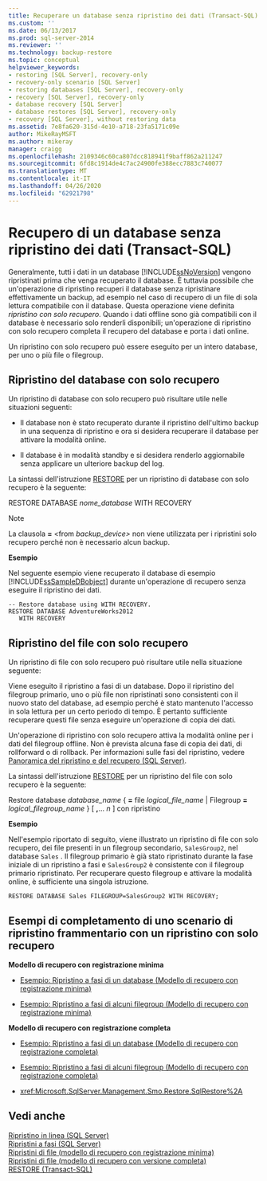 ```yaml
---
title: Recuperare un database senza ripristino dei dati (Transact-SQL) | Microsoft Docs
ms.custom: ''
ms.date: 06/13/2017
ms.prod: sql-server-2014
ms.reviewer: ''
ms.technology: backup-restore
ms.topic: conceptual
helpviewer_keywords:
- restoring [SQL Server], recovery-only
- recovery-only scenario [SQL Server]
- restoring databases [SQL Server], recovery-only
- recovery [SQL Server], recovery-only
- database recovery [SQL Server]
- database restores [SQL Server], recovery-only
- recovery [SQL Server], without restoring data
ms.assetid: 7e8fa620-315d-4e10-a718-23fa5171c09e
author: MikeRayMSFT
ms.author: mikeray
manager: craigg
ms.openlocfilehash: 2109346c60ca807dcc818941f9baff862a211247
ms.sourcegitcommit: 6fd8c1914de4c7ac24900fe388ecc7883c740077
ms.translationtype: MT
ms.contentlocale: it-IT
ms.lasthandoff: 04/26/2020
ms.locfileid: "62921798"
---
```

# <a name="recover-a-database-without-restoring-data-transact-sql"></a>Recupero di un database senza ripristino dei dati (Transact-SQL)
  Generalmente, tutti i dati in un database [!INCLUDE[ssNoVersion](../../includes/ssnoversion-md.md)] vengono ripristinati prima che venga recuperato il database. È tuttavia possibile che un'operazione di ripristino recuperi il database senza ripristinare effettivamente un backup, ad esempio nel caso di recupero di un file di sola lettura compatibile con il database. Questa operazione viene definita *ripristino con solo recupero*. Quando i dati offline sono già compatibili con il database è necessario solo renderli disponibili; un'operazione di ripristino con solo recupero completa il recupero del database e porta i dati online.  
  
 Un ripristino con solo recupero può essere eseguito per un intero database, per uno o più file o filegroup.  
  
## <a name="recovery-only-database-restore"></a>Ripristino del database con solo recupero  
 Un ripristino di database con solo recupero può risultare utile nelle situazioni seguenti:  
  
-   Il database non è stato recuperato durante il ripristino dell'ultimo backup in una sequenza di ripristino e ora si desidera recuperare il database per attivare la modalità online.  
  
-   Il database è in modalità standby e si desidera renderlo aggiornabile senza applicare un ulteriore backup del log.  
  
 La sintassi dell'istruzione [RESTORE](/sql/t-sql/statements/restore-statements-transact-sql) per un ripristino di database con solo recupero è la seguente:  
  
 RESTORE DATABASE *nome_database* WITH RECOVERY  
  
> [!NOTE]  
>  La clausola **=** \<from *backup_device>* non viene utilizzata per i ripristini solo recupero perché non è necessario alcun backup.  
  
 **Esempio**  
  
 Nel seguente esempio viene recuperato il database di esempio [!INCLUDE[ssSampleDBobject](../../includes/sssampledbobject-md.md)] durante un'operazione di recupero senza eseguire il ripristino dei dati.  
  
```  
-- Restore database using WITH RECOVERY.  
RESTORE DATABASE AdventureWorks2012  
   WITH RECOVERY  
```  
  
## <a name="recovery-only-file-restore"></a>Ripristino del file con solo recupero  
 Un ripristino di file con solo recupero può risultare utile nella situazione seguente:  
  
 Viene eseguito il ripristino a fasi di un database. Dopo il ripristino del filegroup primario, uno o più file non ripristinati sono consistenti con il nuovo stato del database, ad esempio perché è stato mantenuto l'accesso in sola lettura per un certo periodo di tempo. È pertanto sufficiente recuperare questi file senza eseguire un'operazione di copia dei dati.  
  
 Un'operazione di ripristino con solo recupero attiva la modalità online per i dati del filegroup offline. Non è prevista alcuna fase di copia dei dati, di rollforward o di rollback. Per informazioni sulle fasi del ripristino, vedere [Panoramica del ripristino e del recupero &#40;SQL Server&#41;](restore-and-recovery-overview-sql-server.md).  
  
 La sintassi dell'istruzione [RESTORE](/sql/t-sql/statements/restore-statements-transact-sql) per un ripristino del file con solo recupero è la seguente:  
  
 Restore database *database_name* { **=** file _logical_file_name_ | Filegroup **=** _logical_filegroup_name_ } [ **,**... *n* ] con ripristino  
  
 **Esempio**  
  
 Nell'esempio riportato di seguito, viene illustrato un ripristino di file con solo recupero, dei file presenti in un filegroup secondario, `SalesGroup2`, nel database `Sales` . Il filegroup primario è già stato ripristinato durante la fase iniziale di un ripristino a fasi e `SalesGroup2` è consistente con il filegroup primario ripristinato. Per recuperare questo filegroup e attivare la modalità online, è sufficiente una singola istruzione.  
  
```  
RESTORE DATABASE Sales FILEGROUP=SalesGroup2 WITH RECOVERY;  
```  
  
## <a name="examples-of-completing-a-piecemeal-restore-scenario-with-a-recovery-only-restore"></a>Esempi di completamento di uno scenario di ripristino frammentario con un ripristino con solo recupero  
 **Modello di recupero con registrazione minima**  
  
-   [Esempio: Ripristino a fasi di un database &#40;Modello di recupero con registrazione minima&#41;](example-piecemeal-restore-of-database-simple-recovery-model.md)  
  
-   [Esempio: Ripristino a fasi di alcuni filegroup &#40;Modello di recupero con registrazione minima&#41;](example-piecemeal-restore-of-only-some-filegroups-simple-recovery-model.md)  
  
 **Modello di recupero con registrazione completa**  
  
-   [Esempio: Ripristino a fasi di un database &#40;Modello di recupero con registrazione completa&#41;](example-piecemeal-restore-of-database-full-recovery-model.md)  
  
-   [Esempio: Ripristino a fasi di alcuni filegroup &#40;Modello di recupero con registrazione completa&#41;](example-piecemeal-restore-of-only-some-filegroups-full-recovery-model.md)  
  
-   <xref:Microsoft.SqlServer.Management.Smo.Restore.SqlRestore%2A>  
  
## <a name="see-also"></a>Vedi anche  
 [Ripristino in linea &#40;SQL Server&#41;](online-restore-sql-server.md)   
 [Ripristini a fasi &#40;SQL Server&#41;](piecemeal-restores-sql-server.md)   
 [Ripristini di file &#40;modello di recupero con registrazione minima&#41;](file-restores-simple-recovery-model.md)   
 [Ripristini di file &#40;modello di recupero con versione completa&#41;](file-restores-full-recovery-model.md)   
 [RESTORE &#40;Transact-SQL&#41;](/sql/t-sql/statements/restore-statements-transact-sql)  
  
  
